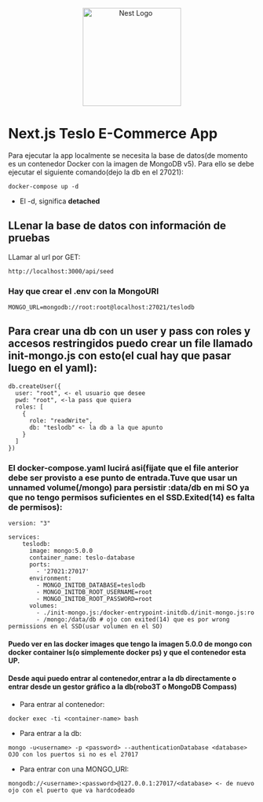 <p align="center">
  <a href="http://nestjs.com/" target="blank"><img src="https://nestjs.com/img/logo-small.svg" width="200" alt="Nest Logo" /></a>
</p>

# Next.js Teslo E-Commerce App
Para ejecutar la app localmente se necesita la base de datos(de momento es un contenedor Docker con la imagen de MongoDB v5). Para ello se debe ejecutar el siguiente comando(dejo la db en el 27021):
```
docker-compose up -d
```
* El -d, significa __detached__

## LLenar la base de datos con información de pruebas

LLamar al url por GET: 
```
http://localhost:3000/api/seed
```
### Hay que crear el .env con la MongoURI

```
MONGO_URL=mongodb://root:root@localhost:27021/teslodb
```
## Para crear una db con un user y pass con roles y accesos restringidos puedo crear un file llamado init-mongo.js con esto(el cual hay que pasar luego en el yaml):

```
db.createUser({
  user: "root", <- el usuario que desee
  pwd: "root", <-la pass que quiera
  roles: [
    {
      role: "readWrite",
      db: "teslodb" <- la db a la que apunto
    }
  ]
})
```

### El docker-compose.yaml lucirá asi(fijate que el file anterior debe ser provisto a ese punto de entrada.Tuve que usar un unnamed volume(/mongo) para persistir :data/db en mi SO ya que no tengo permisos suficientes en el SSD.Exited(14) es falta de permisos):
```
version: "3"

services:
    teslodb:
      image: mongo:5.0.0
      container_name: teslo-database
      ports:
        - '27021:27017'
      environment:
        - MONGO_INITDB_DATABASE=teslodb
        - MONGO_INITDB_ROOT_USERNAME=root
        - MONGO_INITDB_ROOT_PASSWORD=root
      volumes:
        - ./init-mongo.js:/docker-entrypoint-initdb.d/init-mongo.js:ro
        - /mongo:/data/db # ojo con exited(14) que es por wrong permissions en el SSD(usar volumen en el SO)
```

#### Puedo ver en las docker images que tengo la imagen 5.0.0 de mongo con docker container ls(o simplemente docker ps) y que el contenedor esta UP.
#### Desde aqui puedo entrar al contenedor,entrar a la db directamente o entrar desde un gestor gráfico a la db(robo3T o MongoDB Compass)

- Para entrar al contenedor:
```
docker exec -ti <container-name> bash
```

- Para entrar a la db:
```
mongo -u<username> -p <password> --authenticationDatabase <database> OJO con los puertos si no es el 27017
```

- Para entrar con una MONGO_URI:
```
mongodb://<username>:<password>@127.0.0.1:27017/<database> <- de nuevo ojo con el puerto que va hardcodeado
```

